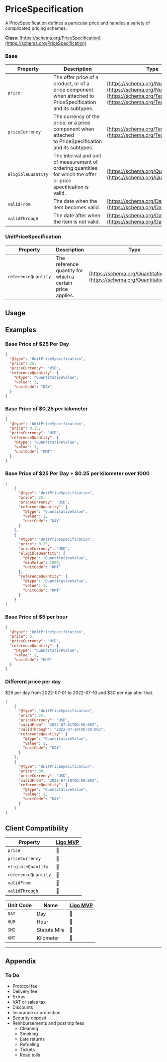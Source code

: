 # PriceSpecification
A PriceSpecification defines a particular price and handles a variety of complicated pricing schemes.

**Class**: [https://schema.org/PriceSpecification](https://schema.org/PriceSpecification)

### Base
| Property           | Description                                                                                                      | Type                                                                                                         |
| ------------------ | ---------------------------------------------------------------------------------------------------------------- | ------------------------------------------------------------------------------------------------------------ |
| `price`            | The offer price of a product, or of a price component when attached to PriceSpecification and its subtypes.      | [https://schema.org/Number](https://schema.org/Number) or [https://schema.org/Text](https://schema.org/Text) |
| `priceCurrency`    | The currency of the price, or a price component when attached to PriceSpecification and its subtypes.            | [https://schema.org/Text](https://schema.org/Text)                                                           |
| `eligibleQuantity` | The interval and unit of measurement of ordering quantities for which the offer or price specification is valid. | [https://schema.org/QuantitativeValue](https://schema.org/QuantitativeValue)                                 |
| `validFrom`        | The date when the item becomes valid.                                                                            | [https://schema.org/DateTime](https://schema.org/DateTime)                                                   |
| `validThrough`     | The date after when the item is not valid.                                                                       | [https://schema.org/DateTime](https://schema.org/DateTime)                                                   |

### UnitPriceSpecification
| Property                    | Description                                                                                                      | Type                                                                                                                         |
| --------------------------- | ---------------------------------------------------------------------------------------------------------------- | ---------------------------------------------------------------------------------------------------------------------------- |
| `referenceQuantity`         | The reference quantity for which a certain price applies.                                                        | [https://schema.org/QuantitativeValue](https://schema.org/QuantitativeValue)                                                                                                                 |

## Usage

## Examples
### Base Price of $25 Per Day
```json
{
  "@type": "UnitPriceSpecification",
  "price": 25,
  "priceCurrency": "USD",
  "referenceQuantity": {
    "@type": "QuantitativeValue",
    "value": 1,
    "unitCode": "DAY"
  }
}
```

### Base Price of $0.25 per kilometer
```json
{
  "@type": "UnitPriceSpecification",
  "price": 0.25,
  "priceCurrency": "USD",
  "referenceQuantity": {
    "@type": "QuantitativeValue",
    "value": 1,
    "unitCode": "KMT"
  }
}
```

### Base Price of $25 Per Day + $0.25 per kilometer over 1000
```json
[
	{
	  "@type": "UnitPriceSpecification",
	  "price": 25,
	  "priceCurrency": "USD",
	  "referenceQuantity": {
	    "@type": "QuantitativeValue",
	    "value": 1,
	    "unitCode": "DAY"
	  }
	},
	{
	  "@type": "UnitPriceSpecification",
	  "price": 0.25,
	  "priceCurrency": "USD",
	  "eligibleQuantity": {
	    "@type": "QuantitativeValue",
	    "minValue": 1000,
	    "unitCode": "KMT"
	  },
	  "referenceQuantity": {
	    "@type": "QuantitativeValue",
	    "value": 1,
	    "unitCode": "KMT"
	  }
	}
]
```

### Base Price of $5 per hour
```json
{
  "@type": "UnitPriceSpecification",
  "price": 5,
  "priceCurrency": "USD",
  "referenceQuantity": {
    "@type": "QuantitativeValue",
    "value": 1,
    "unitCode": "HUR"
  }
}
```

### Different price per day
$25 per day from 2022-07-01 to 2022-07-10 and $30 per day after that.

```json
[
	{
	  "@type": "UnitPriceSpecification",
	  "price": 25,
	  "priceCurrency": "USD",
	  "validFrom": "2022-07-01T00:00:00Z",
	  "validThrough": "2022-07-10T00:00:00Z",
	  "referenceQuantity": {
	    "@type": "QuantitativeValue",
	    "value": 1,
	    "unitCode": "DAY"
	  }
	},
	{
	  "@type": "UnitPriceSpecification",
	  "price": 30,
	  "priceCurrency": "USD",
	  "validFrom": "2022-07-10T00:00:00Z",
	  "referenceQuantity": {
	    "@type": "QuantitativeValue",
	    "value": 1,
	    "unitCode": "DAY"
	  }
	}
]
```

## Client Compatibility

| Property            | [Ligo MVP](../Clients/Ligo%20MVP) |
| ------------------- | --------------------------------------- |
| `price`             | 🚧                                      |
| `priceCurrency`     | 🚧                                      |
| `eligibleQuantity`  | 🚧                                      |
| `referenceQuantity` | 🚧                                      |
| `validFrom`         | 🚧                                      |
| `validThrough`      | 🚧                                      |

| Unit Code | Name         | [Ligo MVP](../Clients/Ligo%20MVP) |
| --------- | ------------ | --------------------------------------- |
| `DAY`     | Day          | 🚧                                      |
| `HUR`     | Hour         | 🚧                                      |
| `SMI`     | Statute Mile | 🚧                                      |
| `KMT`     | Kilometer    | 🚧                                      |

---
## Appendix
### To Do
- Protocol fee
- Delivery fee
- Extras
- VAT or sales tax
- Discounts
- Insurance or protection
- Security deposit
- Reimbursements and post trip fees
	- Cleaning
	- Smoking
	- Late returns
	- Refueling
	- Tickets
	- Road tolls